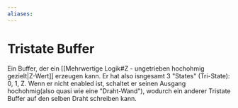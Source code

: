 ```yaml
---
aliases: 
---
```

# Tristate Buffer
Ein Buffer, der ein [[Mehrwertige Logik#Z - ungetrieben hochohmig gezielt|Z-Wert]] erzeugen kann. Er hat also isngesamt 3 "States" (Tri-State): 0, 1, Z.
Wenn er nicht enabled ist, schaltet er seinen Ausgang hochohmig(also quasi wie eine "Draht-Wand"), wodurch ein anderer Tristate Buffer auf den selben Draht schreiben kann.